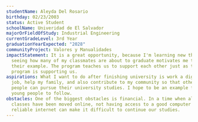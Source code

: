 ```yaml
---
studentName: Aleyda Del Rosario
birthday: 02/23/2003
status: Active Student
schoolName: Univeridad de El Salvador
majorOrFieldOfStudy: Industrial Engineering
currentGradeLevel: 3rd Year
graduationYearExpected: "2028"
communityProject: Valores y Manualidades
impactStatement: It is a great opportunity, because I'm learning new things,
  seeing how many of my classmates are about to graduate motivates me to follow
  their example. The program teaches us to support each other just as the
  program is supporting us.
aspirations: What I want to do after finishing university is work a dignified
  job, help my family, and also contribute to my community so that other young
  people can pursue their university studies. I hope to be an example for other
  young people to follow.
obstacles: One of the biggest obstacles is financial. In a time when all of our
  classes have been moved online, not having access to a good computer or
  reliable internet can make it difficult to continue our studies.
---
```

